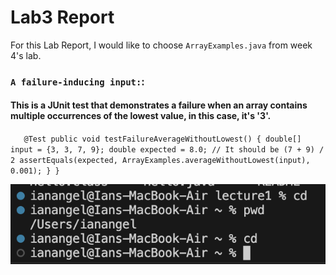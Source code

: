 # Lab3 Report
For this Lab Report, I would like to choose `ArrayExamples.java` from week 4's lab.

### `A failure-inducing input:`:
#### This is a JUnit test that demonstrates a failure when an array contains multiple occurrences of the lowest value, in this case, it's '3'.

`   @Test
    public void testFailureAverageWithoutLowest() {
        double[] input = {3, 3, 7, 9};
        double expected = 8.0; // It should be (7 + 9) / 2
        assertEquals(expected, ArrayExamples.averageWithoutLowest(input), 0.001);
    }
}` 


![Image](cdNoArg.png)
